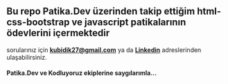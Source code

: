 ## Bu repo Patika.Dev üzerinden takip ettiğim html-css-bootstrap ve javascript patikalarının ödevlerini içermektedir

sorularınız için **kubidik27@gmail.com** ya da [**Linkedin**](https://www.linkedin.com/in/kubilay-akdemir/) adreslerinden ulaşabilirsiniz.


#### **Patika.Dev** ve **Kodluyoruz** ekiplerine saygılarımla...